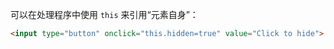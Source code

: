 可以在处理程序中使用 `this` 来引用“元素自身”：

```html run height=50
<input type="button" onclick="this.hidden=true" value="Click to hide">
```
